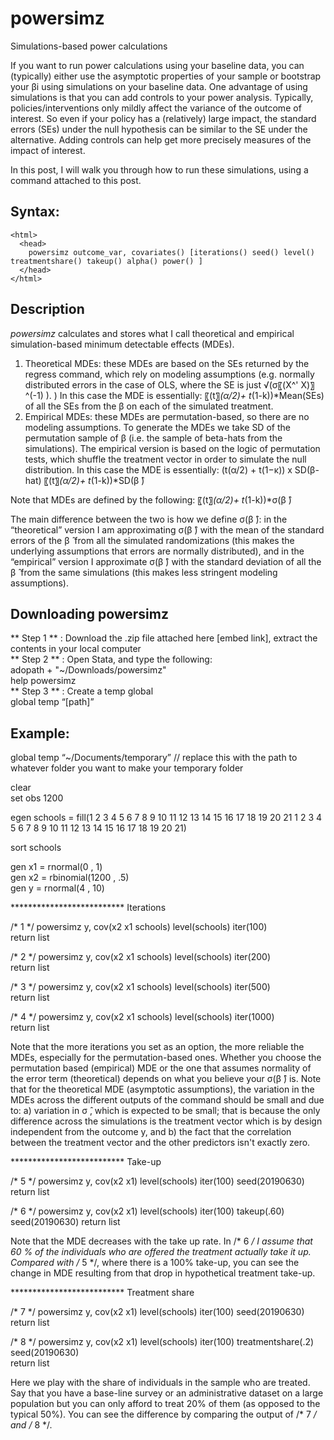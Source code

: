 # powersimz
Simulations-based power calculations

If you want to run power calculations using your baseline data, you can (typically) either use the asymptotic properties of your sample or bootstrap your βi using simulations on your baseline data. One advantage of using simulations is that you can add controls to your power analysis. Typically, policies/interventions only mildly affect the variance of the outcome of interest. So even if your policy has a (relatively) large impact, the  standard errors (SEs) under the null hypothesis can be similar to the SE under the alternative. Adding controls can help get more precisely measures of the impact of interest.  

In this post, I will walk you through how to run these simulations, using a command attached to this post.  

## Syntax:  
    <html>
      <head>
        powersimz outcome_var, covariates() [iterations() seed() level() treatmentshare() takeup() alpha() power() ]
      </head>
    </html>
    
 ## Description
 _powersimz_ calculates and stores what I call theoretical and empirical simulation-based minimum detectable effects (MDEs).
 
1. 	Theoretical MDEs: these MDEs are based on the SEs returned by the regress command, which rely on modeling assumptions (e.g. normally distributed errors in the case of OLS, where the SE is just √(σ〖(X^' X)〗^(-1) ). ) In this case the MDE is essentially: 〖(t〗_(α/2)+ t_(1-k))*Mean(SEs) of all the SEs from the β on each of the simulated treatment.
2. 	Empirical MDEs: these MDEs are permutation-based, so there are no modeling assumptions. To generate the MDEs we take SD of the permutation sample of β (i.e. the sample of beta-hats from the simulations). The empirical version is based on the logic of permutation tests, which shuffle the treatment vector in order to simulate the null distribution. In this case the MDE is essentially: (t(α/2) + t(1−κ)) x SD(β-hat) 〖(t〗_(α/2)+ t_(1-k))*SD(β ̂)  

Note that MDEs are defined by the following: 〖(t〗_(α/2)+ t_(1-k))*σ(β ̂)  

The main difference between the two is how we define σ(β ̂): in the “theoretical” version I am approximating σ(β ̂) with the mean of the standard errors of the β ̂  from all the simulated randomizations (this makes the underlying assumptions that errors are normally distributed), and in the “empirical” version I approximate σ(β ̂) with the standard deviation of all the β ̂  from the same simulations (this makes less stringent modeling assumptions).  


## Downloading powersimz
** Step 1 ** : Download the .zip file attached here [embed link], extract the contents in your local 	computer  
** Step 2 ** :  Open Stata, and type the following:  
	adopath + "~/Downloads/powersimz"  
help powersimz  
** Step 3 ** : Create a temp global  
	global temp “[path]”  
  
  
## Example:

global temp “~/Documents/temporary” // replace this with the path to whatever folder you want to make your temporary folder  

clear  
set obs  1200  

egen schools = fill(1 2 3 4 5 6 7 8 9 10 11 12 13 14 15 16 17 18 19 20 21 1 2 3 4 5 6 7 8 9 10 11 12 13 14 15 16 17 18 19 20 21)  

sort schools  

gen x1 = rnormal(0 , 1)  
gen x2 = rbinomial(1200 ,  .5)  
gen y   = rnormal(4 , 10)  


************************** Iterations  

/* 1 */ powersimz y, cov(x2 x1 schools) level(schools) iter(100)  
return list  

/* 2 */ powersimz y, cov(x2 x1 schools) level(schools) iter(200)  
return list  

/* 3 */ powersimz y, cov(x2 x1 schools) level(schools) iter(500)  
return list  

/* 4 */ powersimz y, cov(x2 x1 schools) level(schools) iter(1000)  
return list  

Note that the more iterations you set as an option, the more reliable the MDEs, especially for the permutation-based ones. Whether you choose the permutation based (empirical) MDE or the one that assumes normality of the error term (theoretical) depends on what you believe your σ(β ̂) is. Note that for the theoretical MDE (asymptotic assumptions), the variation in the MDEs across the different outputs of the command should be small and due to: a) variation in σ ̂, which is expected to be small; that is because the only difference across the simulations is the treatment vector which is by design independent from the outcome y, and b) the fact that the correlation between the treatment vector and the other predictors isn't exactly zero.  

************************** Take-up  

/* 5 */ powersimz y, cov(x2 x1) level(schools) iter(100) seed(20190630)
return list  

/* 6 */ powersimz y, cov(x2 x1) level(schools) iter(100) takeup(.60) seed(20190630)
return list  

Note that the MDE decreases with the take up rate. In /* 6 */ I assume that 60 % of the individuals who are offered the treatment actually take it up. Compared with /* 5 */, where there is a 100% take-up, you can see the change in MDE resulting from that drop in hypothetical treatment take-up.  

************************** Treatment share  

/* 7 */ powersimz y, cov(x2 x1) level(schools) iter(100)  seed(20190630)  
return list  

/* 8 */ powersimz y, cov(x2 x1) level(schools) iter(100) treatmentshare(.2) seed(20190630)  
return list  

Here we play with the share of individuals in the sample who are treated. Say that you have a base-line survey or an administrative dataset on a large population but you can only afford to treat 20% of them (as opposed to the typical 50%). You can see the difference by comparing the output of /* 7 */ and /* 8 */.  




